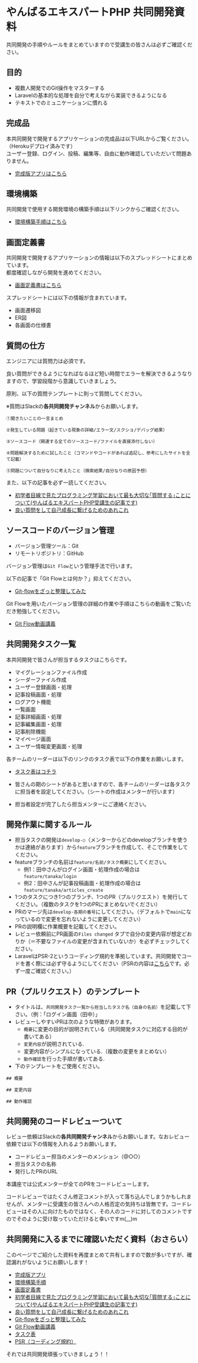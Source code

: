 # やんばるエキスパートPHP 共同開発資料

共同開発の手順やルールをまとめていますので受講生の皆さんは必ずご確認ください。

## 目的

- 複数人開発でのGit操作をマスターする
- Laravelの基本的な処理を自分で考えながら実装できるようになる
- テキストでのミュニケーションに慣れる

## 完成品

本共同開発で開発するアプリケーションの完成品は以下URLからご覧ください。（Herokuデプロイ済みです）<br>
ユーザー登録、ログイン、投稿、編集等、自由に動作確認していただいて問題ありません。

- [完成版アプリはこちら](https://yanbaru-qiita.herokuapp.com/)

## 環境構築

共同開発で使用する開発環境の構築手順は以下リンクからご確認ください。

- [環境構築手順はこちら](https://github.com/shimotaroo/Yanbaru-Qiita-App/blob/main/%E7%92%B0%E5%A2%83%E6%A7%8B%E7%AF%89%E6%89%8B%E9%A0%86.md)

## 画面定義書

共同開発で開発するアプリケーションの情報は以下のスプレッドシートにまとめています。<br>
都度確認しながら開発を進めてください。

- [画面定義書はこちら](https://docs.google.com/spreadsheets/d/1JgDfCq58ptT_GHOkA-uV2AVS2icB38zlHcqJYc8K4A0/edit?usp=sharing)

スプレッドシートには以下の情報が含まれています。

- 画面遷移図
- ER図
- 各画面の仕様書
## 質問の仕方

エンジニアには質問力は必須です。

良い質問ができるようになればなるほど短い時間でエラーを解決できるようなりますので、学習段階から意識していきましょう。

原則、以下の質問テンプレートに則って質問してください。

※質問はSlackの**各共同開発チャンネル**からお願いします。

```
①聞きたいことの一言まとめ

②発生している問題（起きている現象の詳細/エラー文/スクショ/デバッグ結果）

③ソースコード（関連する全てのソースコード/ファイルを直接添付しない）

④問題解決するために試したこと（コマンドやコードがあれば追記し、参考にしたサイトを全て記載）

⑤問題について自分なりに考えたこと（検索結果/自分なりの原因予想）
```

また、以下の記事を必ず一読してください。

- [初学者目線で見たプログラミング学習において最も大切な｢質問する｣ことについて(やんばるエキスパートPHP受講生の記事です)](https://qiita.com/tera_at/items/cb9f63b04f759ca10e54)
- [良い質問をして自己成長に繋げるためのあれこれ](https://qiita.com/morry_48/items/86ce93c34e5789f38be3)

## ソースコードのバージョン管理

- バージョン管理ツール：Git
- リモートリポジトリ：GitHub

バージョン管理は`Git Flow`という管理手法で行います。

以下の記事で「Git Flowとは何か？」抑えてください。

- [Git-flowをざっと整理してみた](https://dev.classmethod.jp/articles/introduce-git-flow/)

Git Flowを用いたバージョン管理の詳細の作業や手順はこちらの動画をご覧いただき勉強してください。

- [Git Flow動画講義](https://www.youtube.com/watch?v=nG4Xe0fAS1E&list=PL9hBRkFDTzXucbrvS0M9NiSbdzccVZTMb&index=7&t=1s)

## 共同開発タスク一覧

本共同開発で皆さんが担当するタスクはこちらです。

- マイグレーションファイル作成
- シーダーファイル作成
- ユーザー登録画面・処理
- 記事投稿画面・処理
- ログアウト機能
- 一覧画面
- 記事詳細画面・処理
- 記事編集画面・処理
- 記事削除機能
- マイページ画面
- ユーザー情報変更画面・処理

各チームのリーダーは以下のリンクのタスク表で以下の作業をお願いします。

- [タスク表はコチラ](https://docs.google.com/spreadsheets/d/1L6ZOn6VZ75veqa1cpASPb2GpKrXg6NV_yGCIxkGsOiY/edit#gid=247038847)

- 皆さんの期のシートがあると思いますので、各チームのリーダーは各タスクに担当者を設定してください。（シートの作成はメンターが行います）
- 担当者設定が完了したら担当メンターにご連絡ください。

## 開発作業に関するルール

- 担当タスクの開発は`develop-○`（メンターからどのdevelopブランチを使うかは連絡があります）から`feature`ブランチを作成して、そこで作業をしてください。
- featureブランチの名前は`feature/名前/タスク概要`にしてください。
  - 例1：田中さんがログイン画面・処理作成の場合は`feature/tanaka/login`
  - 例2：田中さんが記事投稿画面・処理作成の場合は`feature/tanaka/articles_create`
- 1つのタスクにつき1つのブランチ、1つのPR（プルリクエスト）を発行してください。（複数のタスクを1つのPRにまとめないでください）
- PRのマージ先は`develop-各期の番号`にしてください。（デフォルトで`main`になっているので変更を忘れないように変更してください）
- PRの説明欄に作業概要を記載してください。
- レビュー依頼前にPR画面の`Files changed` タブで自分の変更内容が想定どおりか（＝不要なファイルの変更が含まれていないか）を必ずチェックしてください。
- LaravelはPSR-2というコーディング規約を準拠しています。共同開発でコードを書く際には必ず守るようにしてください（PSRの内容は[こちら](https://www.ritolab.com/entry/92)です。必ず一度ご確認ください。）

## PR（プルリクエスト）のテンプレート

- タイトルは、`共同開発タスク一覧から担当したタスク名（自身の名前）`を記載して下さい。（例：「ログイン画面（田中）」
- レビューしやすいPRは次のような特徴があります。
  - `概要`に変更の目的が説明されている（共同開発タスクに対応する目的が書いてある）
  - `変更内容`が説明されている.
  - 変更内容がシンプルになっている.（複数の変更をまとめない）
  - `動作確認`を行った手順が書いてある.
- 下のテンプレートをご使用ください。

```
## 概要

## 変更内容

## 動作確認
```
## 共同開発のコードレビューついて

レビュー依頼はSlackの**各共同開発チャンネル**からお願いします。なおレビュー依頼では以下の情報を入れるようお願いします。

- コードレビュー担当のメンターのメンション（@○○）
- 担当タスクの名称
- 発行したPRのURL


本講座では公式メンターが全てのPRをコードレビューします。

コードレビューではたくさん修正コメントが入って落ち込んでしまうかもしれませんが、メンターに受講生の皆さんへの人格否定の気持ちは皆無です。コードレビューはその人に向けたものではなく、その人のコードに対してのコメントですのでそのように受け取っていただけると幸いですm(__)m

## 共同開発に入るまでに確認いただく資料（おさらい）

このページでご紹介した資料を再度まとめて共有しますので数が多いですが、確認漏れがないようにお願いします！

- [完成版アプリ](https://yanbaru-qiita.herokuapp.com/)
- [環境構築手順](https://github.com/shimotaroo/Yanbaru-Qiita-App/blob/main/%E7%92%B0%E5%A2%83%E6%A7%8B%E7%AF%89%E6%89%8B%E9%A0%86.md)
- [画面定義書](https://docs.google.com/spreadsheets/d/1JgDfCq58ptT_GHOkA-uV2AVS2icB38zlHcqJYc8K4A0/edit?usp=sharing)
- [初学者目線で見たプログラミング学習において最も大切な｢質問する｣ことについて(やんばるエキスパートPHP受講生の記事です)](https://qiita.com/tera_at/items/cb9f63b04f759ca10e54)
- [良い質問をして自己成長に繋げるためのあれこれ](https://qiita.com/morry_48/items/86ce93c34e5789f38be3)
- [Git-flowをざっと整理してみた](https://dev.classmethod.jp/articles/introduce-git-flow/)
- [Git Flow動画講義](https://www.youtube.com/watch?v=nG4Xe0fAS1E&list=PL9hBRkFDTzXucbrvS0M9NiSbdzccVZTMb&index=7&t=1s)
- [タスク表](https://docs.google.com/spreadsheets/d/1L6ZOn6VZ75veqa1cpASPb2GpKrXg6NV_yGCIxkGsOiY/edit#gid=247038847)
- [PSR（コーディング規約）](https://www.ritolab.com/entry/92)


それでは共同開発頑張っていきましょう！！